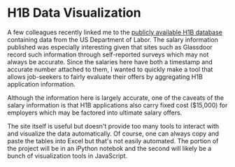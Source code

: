 # H1B Data Visualization

A few colleagues recently linked me to the [publicly available H1B database](http://h1bdata.info/) containing data from the US Department of Labor. The salary information published was especially interesting given that sites such as Glassdoor record such information through self-reported surveys which may not always be accurate. Since the salaries here have both a timestamp and accurate number attached to them, I wanted to quickly make a tool that allows job-seekers to fairly evaluate their offers by aggregating H1B application information. 

Although the information here is largely accurate, one of the caveats of the salary information is that H1B applications also carry fixed cost ($15,000) for employers which may be factored into ultimate salary offers. 

The site itself is useful but doesn't provide too many tools to interact with and visualize the data automatically. Of course, one can always copy and paste the tables into Excel but that's not easily automated. The portion of the project will be in an iPython notebok and the second will likely be a bunch of visualization tools in JavaScript.
